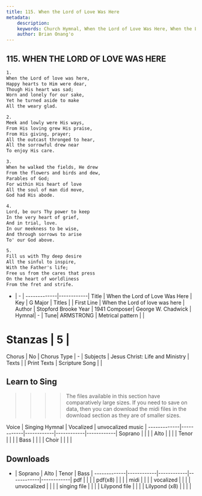 ```yaml
---
title: 115. When the Lord of Love Was Here
metadata:
    description: 
    keywords: Church Hymnal, When the Lord of Love Was Here, When the Lord of love was here, 
    author: Brian Onang'o
---
```



## 115. WHEN THE LORD OF LOVE WAS HERE

```txt
1.
When the Lord of love was here, 
Happy hearts to Him were dear, 
Though His heart was sad; 
Worn and lonely for our sake, 
Yet he turned aside to make 
All the weary glad. 

2.
Meek and lowly were His ways, 
From His loving grew His praise, 
From His giving, prayer; 
All the outcast thronged to hear, 
All the sorrowful drew near 
To enjoy His care. 

3.
When he walked the fields, He drew 
From the flowers and birds and dew, 
Parables of God; 
For within His heart of love 
All the soul of man did move, 
God had His abode. 

4.
Lord, be ours Thy power to keep 
In the very heart of grief, 
And in trial, love. 
In our meekness to be wise, 
And through sorrows to arise 
To' our God above. 

5.
Fill us with Thy deep desire 
All the sinful to inspire, 
With the Father's life; 
Free us from the cares that press 
On the heart of worldliness 
From the fret and strife.

```

- |   -  |
-------------|------------|
Title | When the Lord of Love Was Here |
Key | G Major |
Titles |  |
First Line | When the Lord of love was here |
Author | Stopford Brooke
Year | 1941
Composer| George W. Chadwick |
Hymnal|  - |
Tune| ARMSTRONG |
Metrical pattern | |
# Stanzas | 5 |
Chorus | No |
Chorus Type | - |
Subjects | Jesus Christ: Life and Ministry |
Texts |  |
Print Texts | 
Scripture Song |  |
  
## Learn to Sing

>>>> The files available in this section have comparatively large sizes. If you need to save on data, then you can download the midi files in the download section as they are of smaller sizes.

Voice |  Singing Hymnal | Vocalized | unvocalized music |
-------------|------------|------------|------------|------------|
Soprano | | | |
Alto | | | |
Tenor | | | |
Bass | | | |
Choir | | | |

## Downloads

- |  Soprano | Alto | Tenor | Bass |
-------------|------------|------------|------------|------------|
pdf | | | |
pdf(x8) | | | |
midi | | | |
vocalized | | | |
unvocalized | | | |
singing file | | | |
Lilypond file | | | |
Lilypond (x8) | | | |
  